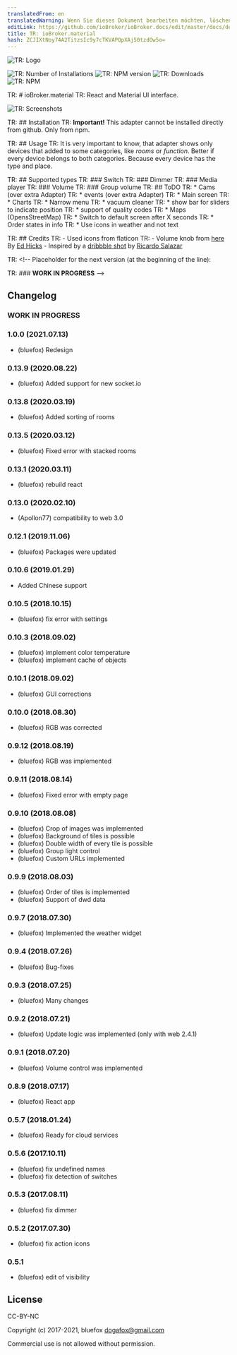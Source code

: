 ```yaml
---
translatedFrom: en
translatedWarning: Wenn Sie dieses Dokument bearbeiten möchten, löschen Sie bitte das Feld "translationsFrom". Andernfalls wird dieses Dokument automatisch erneut übersetzt
editLink: https://github.com/ioBroker/ioBroker.docs/edit/master/docs/de/adapterref/iobroker.material/README.md
title: TR: ioBroker.material
hash: ZCJIXtNoy74A2TitzsIc9y7cTKVAPQpXAj50tzdOw5o=
---
```

![TR: Logo](../../../en/adapterref/iobroker.material/admin/material.png)

![TR: Number of Installations](http://iobroker.live/badges/material-stable.svg)
![TR: NPM version](http://img.shields.io/npm/v/iobroker.material.svg)
![TR: Downloads](https://img.shields.io/npm/dm/iobroker.material.svg)
![TR: NPM](https://nodei.co/npm/iobroker.material.png?downloads=true)

TR: # ioBroker.material
TR: React and Material UI interface.

![TR: Screenshots](../../../en/adapterref/iobroker.material/img/screenshot1.png)

TR: ## Installation
TR: **Important!** This adapter cannot be installed directly from github. Only from npm.

TR: ## Usage
TR: It is very important to know, that adapter shows only devices that added to some categories, like *rooms* or *function*.
Better if every device belongs to both categories. Because every device has the type and place.

TR: ## Supported types
TR: ### Switch
TR: ### Dimmer
TR: ### Media player
TR: ### Volume
TR: ### Group volume
TR: ## ToDO
TR: * Cams (over extra Adapter)
TR: * events (over extra Adapter)
TR: * Main screen
TR: * Charts
TR: * Narrow menu
TR: * vacuum cleaner
TR: * show bar for sliders to indicate position
TR: * support of quality codes
TR: * Maps (OpensStreetMap)
TR: * Switch to default screen after X seconds
TR: * Order states in info
TR: * Use icons in weather and not text

TR: ## Credits
TR: - Used icons from flaticon
TR: - Volume knob from [here](https://codepen.io/blucube/pen/cudAz) By [Ed Hicks](https://twitter.com/blucube) - Inspired by a [dribbble shot](https://dribbble.com/shots/753124-Volume-Knob)  by [Ricardo Salazar](https://twitter.com/rickss)

TR: <!-- Placeholder for the next version (at the beginning of the line):

TR: ### __WORK IN PROGRESS__ -->

## Changelog
### __WORK IN PROGRESS__
### 1.0.0 (2021.07.13)
* (bluefox) Redesign

### 0.13.9 (2020.08.22)
* (bluefox) Added support for new socket.io

### 0.13.8 (2020.03.19)
* (bluefox) Added sorting of rooms

### 0.13.5 (2020.03.12)
* (bluefox) Fixed error with stacked rooms

### 0.13.1 (2020.03.11)
* (bluefox) rebuild react

### 0.13.0 (2020.02.10)
* (Apollon77) compatibility to web 3.0

### 0.12.1 (2019.11.06)
* (bluefox) Packages were updated

### 0.10.6 (2019.01.29)
*  Added Chinese support

### 0.10.5 (2018.10.15)
* (bluefox) fix error with settings

### 0.10.3 (2018.09.02)
* (bluefox) implement color temperature
* (bluefox) implement cache of objects

### 0.10.1 (2018.09.02)
* (bluefox) GUI corrections
### 0.10.0 (2018.08.30)
* (bluefox) RGB was corrected

### 0.9.12 (2018.08.19)
* (bluefox) RGB was implemented

### 0.9.11 (2018.08.14)
* (bluefox) Fixed error with empty page

### 0.9.10 (2018.08.08)
* (bluefox) Crop of images was implemented
* (bluefox) Background of tiles is possible
* (bluefox) Double width of every tile is possible
* (bluefox) Group light control
* (bluefox) Custom URLs implemented

### 0.9.9 (2018.08.03)
* (bluefox) Order of tiles is implemented
* (bluefox) Support of dwd data

### 0.9.7 (2018.07.30)
* (bluefox) Implemented the weather widget

### 0.9.4 (2018.07.26)
* (bluefox) Bug-fixes

### 0.9.3 (2018.07.25)
* (bluefox) Many changes

### 0.9.2 (2018.07.21)
* (bluefox) Update logic was implemented (only with web 2.4.1)

### 0.9.1 (2018.07.20)
* (bluefox) Volume control was implemented

### 0.8.9 (2018.07.17)
* (bluefox) React app

### 0.5.7 (2018.01.24)
* (bluefox) Ready for cloud services

### 0.5.6 (2017.10.11)
* (bluefox) fix undefined names
* (bluefox) fix detection of switches

### 0.5.3 (2017.08.11)
* (bluefox) fix dimmer

### 0.5.2 (2017.07.30)
* (bluefox) fix action icons

### 0.5.1
* (bluefox) edit of visibility

## License
CC-BY-NC

Copyright (c) 2017-2021, bluefox <dogafox@gmail.com>

Commercial use is not allowed without permission.